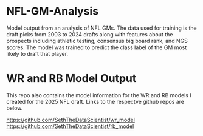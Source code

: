 # NFL-GM-Analysis
Model output from an analysis of NFL GMs. The data used for training is the draft picks from 2003 to 2024 drafts along with features about the prospects including athletic testing, consensus big board rank, and NGS scores. The model was trained to predict the class label of the GM most likely to draft that player.
# WR and RB Model Output
This repo also contains the model information for the WR and RB models I created for the 2025 NFL draft. Links to the respectve github repos are below.

https://github.com/SethTheDataScientist/wr_model
https://github.com/SethTheDataScientist/rb_model
